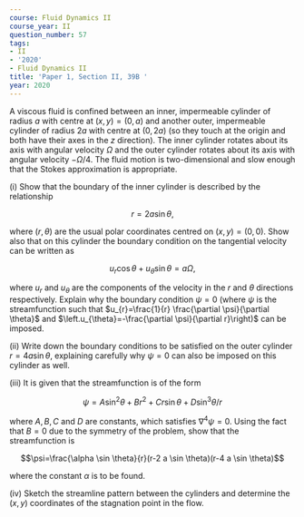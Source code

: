 ```yaml
---
course: Fluid Dynamics II
course_year: II
question_number: 57
tags:
- II
- '2020'
- Fluid Dynamics II
title: 'Paper 1, Section II, 39B '
year: 2020
---
```




A viscous fluid is confined between an inner, impermeable cylinder of radius $a$ with centre at $(x, y)=(0, a)$ and another outer, impermeable cylinder of radius $2 a$ with centre at $(0,2 a)$ (so they touch at the origin and both have their axes in the $z$ direction). The inner cylinder rotates about its axis with angular velocity $\Omega$ and the outer cylinder rotates about its axis with angular velocity $-\Omega / 4$. The fluid motion is two-dimensional and slow enough that the Stokes approximation is appropriate.

(i) Show that the boundary of the inner cylinder is described by the relationship

$$r=2 a \sin \theta,$$

where $(r, \theta)$ are the usual polar coordinates centred on $(x, y)=(0,0)$. Show also that on this cylinder the boundary condition on the tangential velocity can be written as

$$u_{r} \cos \theta+u_{\theta} \sin \theta=a \Omega,$$

where $u_{r}$ and $u_{\theta}$ are the components of the velocity in the $r$ and $\theta$ directions respectively. Explain why the boundary condition $\psi=0$ (where $\psi$ is the streamfunction such that $u_{r}=\frac{1}{r} \frac{\partial \psi}{\partial \theta}$ and $\left.u_{\theta}=-\frac{\partial \psi}{\partial r}\right)$ can be imposed.

(ii) Write down the boundary conditions to be satisfied on the outer cylinder $r=4 a \sin \theta$, explaining carefully why $\psi=0$ can also be imposed on this cylinder as well.

(iii) It is given that the streamfunction is of the form

$$\psi=A \sin ^{2} \theta+B r^{2}+C r \sin \theta+D \sin ^{3} \theta / r$$

where $A, B, C$ and $D$ are constants, which satisfies $\nabla^{4} \psi=0$. Using the fact that $B=0$ due to the symmetry of the problem, show that the streamfunction is

$$\psi=\frac{\alpha \sin \theta}{r}(r-2 a \sin \theta)(r-4 a \sin \theta)$$

where the constant $\alpha$ is to be found.

(iv) Sketch the streamline pattern between the cylinders and determine the $(x, y)$ coordinates of the stagnation point in the flow.